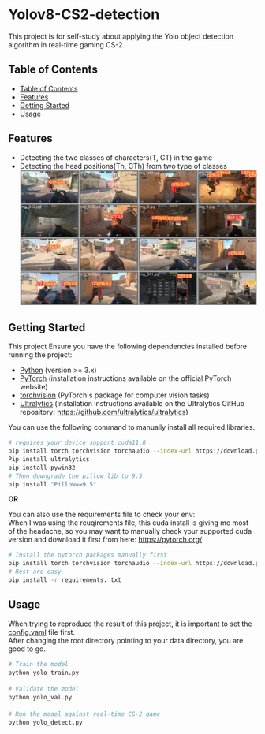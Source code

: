 # Yolov8-CS2-detection
This project is for self-study about applying the Yolo object detection algorithm in real-time gaming CS-2.

## Table of Contents
  - [Table of Contents](#table-of-contents)
  - [Features](#features)
  - [Getting Started](#getting-started)
  - [Usage](#usage)

## Features

- Detecting the two classes of characters(T, CT) in the game
- Detecting the head positions(Th, CTh) from two type of classes
  ![Example Image](examples/val_batch0_pred.jpg)

## Getting Started


This project
Ensure you have the following dependencies installed before running the project:

- [Python](https://www.python.org/downloads/) (version >= 3.x)
- [PyTorch](https://pytorch.org/get-started/locally/) (installation instructions available on the official PyTorch website)
- [torchvision](https://pytorch.org/vision/stable/index.html) (PyTorch's package for computer vision tasks)
- [Ultralytics](https://github.com/ultralytics/yolov5) (installation instructions available on the Ultralytics GitHub repository: https://github.com/ultralytics/ultralytics)

You can use the following command to manually install all required libraries.
```bash
# requires your device support cuda11.8
pip install torch torchvision torchaudio --index-url https://download.pytorch.org/whl/cu118
Pip install ultralytics
pip install pywin32
# Then downgrade the pillow lib to 9.5
pip install "Pillow==9.5"
```
**OR**

You can also use the requirements file to check your env:  
When I was using the reuqirements file, this cuda install is giving me most of the headache, so you may want to manually check your supported cuda version and download it first from here: https://pytorch.org/
```bash
# Install the pytorch packages manually first
pip install torch torchvision torchaudio --index-url https://download.pytorch.org/whl/cu118
# Rest are easy
pip install -r requirements. txt
```


## Usage
When trying to reproduce the result of this project, it is important to set the [config.yaml](config.yaml) file first.  
After changing the root directory pointing to your data directory, you are good to go.

```bash
# Train the model
python yolo_train.py

# Validate the model
python yolo_val.py

# Run the model against real-time CS-2 game
python yolo_detect.py
```
